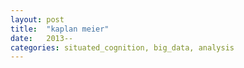 ```yaml
---
layout: post
title:  "kaplan meier"
date:   2013--
categories: situated_cognition, big_data, analysis
---
```


![]()

